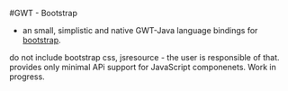 #GWT - Bootstrap

 - an small, simplistic and native GWT-Java language bindings for [bootstrap](). 
 
 do not include bootstrap css, jsresource - the user is responsible of that. 
 provides only minimal APi support for JavaScript componenets. 
 Work in progress.  